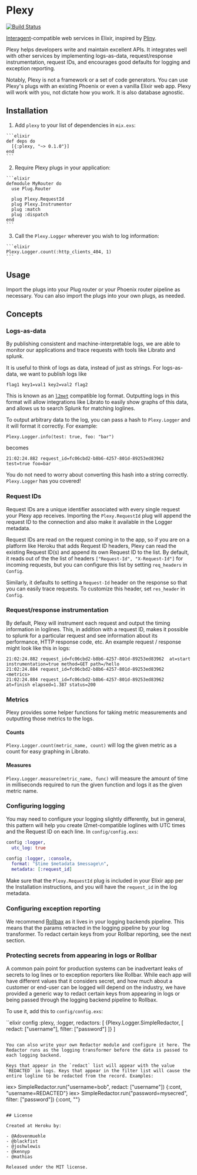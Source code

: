 # Plexy

[![Build Status](https://travis-ci.org/heroku/plexy.svg?branch=master)](https://travis-ci.org/heroku/plexy)

[Interagent](https://github.com/interagent)-compatible web services in Elixir, inspired by [Pliny](https://github.com/interagent/pliny).

Plexy helps developers write and maintain excellent APIs. It integrates well with other services by implementing logs-as-data, request/response instrumentation, request IDs, and encourages good defaults for logging and exception reporting.

Notably, Plexy is not a framework or a set of code generators. You can use Plexy's plugs with an existing Phoenix or even a vanilla Elixir web app. Plexy will work with you, not dictate how you work. It is also database agnostic.

## Installation

  1. Add `plexy` to your list of dependencies in `mix.exs`:

    ```elixir
    def deps do
      [{:plexy, "~> 0.1.0"}]
    end
    ```

  2. Require Plexy plugs in your application:

    ```elixir
    defmodule MyRouter do
      use Plug.Router

      plug Plexy.RequestId
      plug Plexy.Instrumentor
      plug :match
      plug :dispatch
    end
    ```

  3. Call the `Plexy.Logger` wherever you wish to log information:

    ```elixir
    Plexy.Logger.count(:http_clients_404, 1)
    ```

## Usage

Import the plugs into your Plug router or your Phoenix router pipeline as necessary. You can also import the plugs into your own plugs, as needed.

## Concepts

### Logs-as-data

By publishing consistent and machine-interpretable logs, we are able to monitor our applications and trace requests with tools like Librato and splunk.

It is useful to think of logs as data, instead of just as strings. For logs-as-data, we want to publish logs like

```
flag1 key1=val1 key2=val2 flag2
```

This is known as an [`l2met`](https://github.com/ryandotsmith/l2met) compatible log format. Outputting logs in this format will allow integrations like Librato to easily show graphs of this data, and allows us to search Splunk for matching loglines.

To output arbitrary data to the log, you can pass a hash to `Plexy.Logger` and it will format it correctly. For example:

```
Plexy.Logger.info(test: true, foo: "bar")
```

becomes

```
21:02:24.882 request_id=fc06cbd2-b8b6-4257-801d-89253ed83962  test=true foo=bar
```

You do not need to worry about converting this hash into a string correctly. `Plexy.Logger` has you covered!

### Request IDs

Request IDs are a unique identifier associated with every single request your Plexy app receives. Importing the `Plexy.RequestId` plug will append the request ID to the connection and also make it available in the Logger metadata.

Request IDs are read on the request coming in to the app, so if you are on a platform like Heroku that adds Request ID headers, Plexy can read the existing Request ID(s) and append its own Request ID to the list. By default, it reads out of the the list of headers `["Request-Id", "X-Request-Id"]` for incoming requests, but you can configure this list by setting `req_headers` in `Config`.

Similarly, it defaults to setting a `Request-Id` header on the response so that you can easily trace requests. To customize this header, set `res_header` in `Config`.

### Request/response instrumentation

By default, Plexy will instrument each request and output the timing information in loglines. This, in addition with a request ID, makes it possible to splunk for a particular request and see information about its performance, HTTP response code, etc. An example request / response might look like this in logs:

```
21:02:24.882 request_id=fc06cbd2-b8b6-4257-801d-89253ed83962  at=start instrumentation=true method=GET path=/hello
21:02:24.884 request_id=fc06cbd2-b8b6-4257-801d-89253ed83962  <metrics>
21:02:24.884 request_id=fc06cbd2-b8b6-4257-801d-89253ed83962  at=finish elapsed=1.387 status=200
```

### Metrics

Plexy provides some helper functions for taking metric measurements and outputting those metrics to the logs.

#### Counts

`Plexy.Logger.count(metric_name, count)` will log the given metric as a count for easy graphing in Librato.

#### Measures

`Plexy.Logger.measure(metric_name, func)` will measure the amount of time in milliseconds required to run the given function and logs it as the given metric name.


### Configuring logging

You may need to configure your logging slightly differently, but in general, this pattern will help you create l2met-compatible loglines with UTC times and the Request ID on each line. In `config/config.exs`:

```elixir
config :logger,
  utc_log: true

config :logger, :console,
  format: "$time $metadata $message\n",
  metadata: [:request_id]
```

Make sure that the `Plexy.RequestId` plug is included in your Elixir app per the Installation instructions, and you will have the `request_id` in the log metadata.

### Configuring exception reporting

We recommend [Rollbax](https://github.com/elixir-addicts/rollbax) as it lives in your logging backends pipeline. This means that the params retracted in the logging pipeline by your log transformer. To redact certain keys from your Rollbar reporting, see the next section.

### Protecting secrets from appearing in logs or Rollbar

A common pain point for production systems can be inadvertant leaks of secrets to log lines or to exception reporters like Rollbar. While each app will have different values that it considers secret, and how much about a customer or end-user can be logged will depend on the industry, we have provided a generic way to redact certain keys from appearing in logs or being passed through the logging backend pipeline to Rollbax.

To use it, add this to `config/config.exs`:

``elixir
 config :plexy, :logger,
   redactors: [
     {Plexy.Logger.SimpleRedactor, [
       redact: ["username"],
       filter: ["password"]
     ]}
   ]
```

You can also write your own Redactor module and configure it here. The Redactor runs as the logging transformer before the data is passed to each logging backend.

Keys that appear in the `redact` list will appear with the value `REDACTED` in logs. Keys that appear in the filter list will cause the entire logline to be redacted from the record. Examples:

```
iex> SimpleRedactor.run("username=bob", redact: ["username"])
{:cont, "username=REDACTED"}
iex> SimpleRedactor.run("password=mysecred", filter: ["password"])
{:cont, ""}
```

## License

Created at Heroku by:

- @Adovenmuehle
- @blackfist
- @joshwlewis
- @kennyp
- @mathias

Released under the MIT license.
